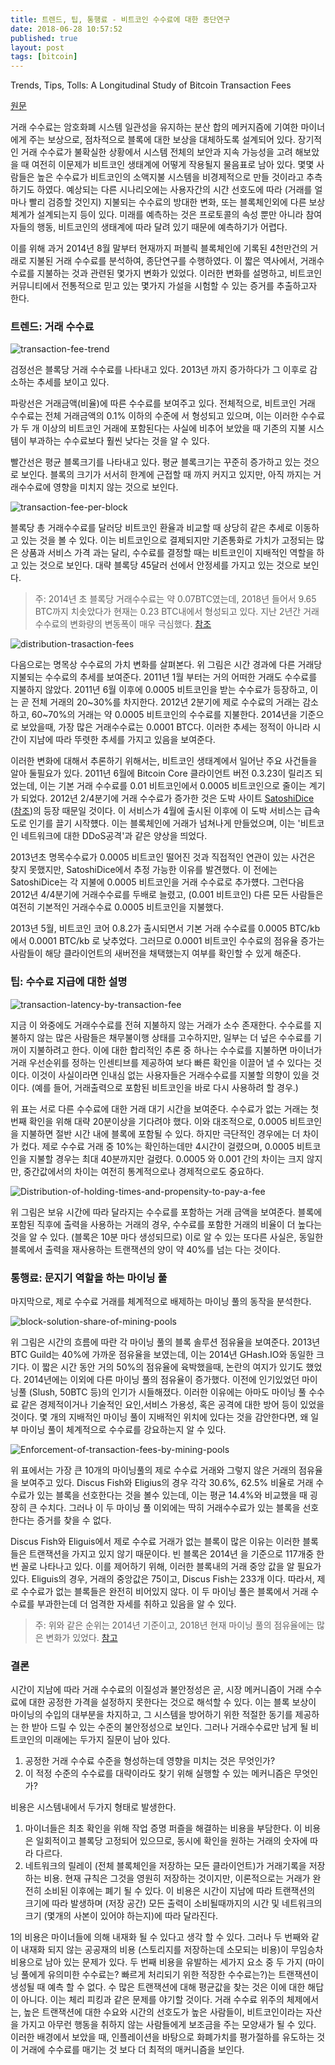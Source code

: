 ```yaml
---
title: 트렌드, 팁, 통행료 - 비트코인 수수료에 대한 종단연구
date: 2018-06-28 10:57:52
published: true
layout: post
tags: [bitcoin]
---
```


Trends, Tips, Tolls: A Longitudinal Study of Bitcoin Transaction Fees

[원문](http://fc15.ifca.ai/preproceedings/bitcoin/paper_8.pdf)

거래 수수료는 암호화폐 시스템 일관성을 유지하는 분산 합의 메커지즘에 기여한 마이너에게 주는 보상으로, 점차적으로 블록에 대한 보상을 대체하도록 설계되어 있다. 장기적인 거래 수수료가 불확실한 상황에서 시스템 전체의 보안과 지속 가능성을 고려 해보았을 때 여전히 이문제가 비트코인 생태계에 어떻게 작용될지 물음표로 남아 있다. 몇몇 사람들은 높은 수수료가 비트코인의 소액지불 시스템을 비경제적으로 만들 것이라고 추측하기도 하였다. 예상되는 다른 시나리오에는 사용자간의 시간 선호도에 따라 (거래를 얼마나 빨리 검증할 것인지) 지불되는 수수료의 방대한 변화, 또는 블록체인외에 다른 보상체계가 설계되는지 등이 있다. 미래를 예측하는 것은 프로토콜의 속성 뿐만 아니라 참여자들의 행동, 비트코인의 생태계에 따라 달려 있기 때문에 예측하기가 어렵다.

이를 위해 과거 2014년 8월 말부터 현재까지 퍼블릭 블록체인에 기록된 4천만건의 거래로 지불된 거래 수수료를 분석하여, 종단연구를 수행하였다. 이 짧은 역사에서, 거래수수료를 지불하는 것과 관련된 몇가지 변화가 있었다. 이러한 변화를 설명하고, 비트코인 커뮤니티에서 전통적으로 믿고 있는 몇가지 가설을 시험할 수 있는 증거를 추출하고자 한다.

### 트렌드: 거래 수수료

![transaction-fee-trend](../../../../2018/06/transaction-fee-trend.png)

검정선은 블록당 거래 수수료를 나타내고 있다. 2013년 까지 증가하다가 그 이후로 감소하는 추세를 보이고 있다.

파랑선은 거래금액(비율)에 따른 수수료를 보여주고 있다. 전체적으로, 비트코인 거래 수수료는 전체 거래금액의 0.1% 이하의 수준에 서 형성되고 있으며, 이는 이러한 수수료가 두 개 이상의 비트코인 거래에 포함된다는 사실에 비추어 보았을 때 기존의 지불 시스템이 부과하는 수수료보다 훨씬 낮다는 것을 알 수 있다.

빨간선은 평균 블록크기를 나타내고 있다. 평균 블록크기는 꾸준히 증가하고 있는 것으로 보인다. 블록의 크기가 서서히 한계에 근접할 때 까지 커지고 있지만, 아직 까지는 거래수수료에 영향을 미치지 않는 것으로 보인다.

![transaction-fee-per-block](../../../../2018/06/transaction-fee-per-block.png)

블록당 총 거래수수료를 달러당 비트코인 환율과 비교할 때 상당히 같은 추세로 이동하고 있는 것을 볼 수 있다. 이는 비트코인으로 결제되지만 기존통화로 가치가 고정되는 많은 상품과 서비스 가격 과는 달리, 수수료를 결정할 때는 비트코인이 지배적인 역할을 하고 있는 것으로 보인다. 대략 블록당 45달러 선에서 안정세를 가지고 있는 것으로 보인다.

> 주: 2014년 초 블록당 거래수수료는 약 0.07BTC였는데, 2018년 들어서 9.65 BTC까지 치솟았다가 현재는 0.23 BTC내에서 형성되고 있다. 지난 2년간 거래 수수료의 변화량의 변동폭이 매우 극심했다. [참조](https://www.smartbit.com.au/charts/transaction-fees-per-block?from=2013-6-28&to=2018-6-28&day_average=1)

![distribution-trasaction-fees](../../../../2018/06/distribution-trasaction-fees.png)

다음으로는 명목상 수수료의 가치 변화를 살펴본다. 위 그림은 시간 경과에 다른 거래당 지불되는 수수료의 추세를 보여준다. 2011년 1월 부터는 거의 어떠한 거래도 수수료를 지불하지 않았다. 2011년 6월 이후에 0.0005 비트코인을 받는 수수료가 등장하고, 이는 곧 전체 거래의 20~30%를 차지한다. 2012년 2분기에 제로 수수료의 거래는 감소하고, 60~70%의 거래는 약 0.0005 비트코인의 수수료를 지불한다. 2014년을 기준으로 보았을때, 가장 많은 거래수수료는 0.0001 BTC다. 이러한 추세는 정적이 아니라 시간이 지남에 따라 뚜렷한 추세를 가지고 있음을 보여준다.

이러한 변화에 대해서 추론하기 위해서는, 비트코인 생태계에서 일어난 주요 사건들을 알아 둘필요가 있다. 2011년 6월에 Bitcoin Core 클라이언트 버전 0.3.23이 릴리즈 되었는데, 이는 기본 거래 수수료를 0.01 비트코인에서 0.0005 비트코인으로 줄이는 계기가 되었다. 2012년 2/4분기에 거래 수수료가 증가한 것은 도박 사이트 [SatoshiDice](https://satoshidice.com/) ([참조](https://en.bitcoin.it/wiki/Satoshi_Dice))의 등장 때문일 것이다. 이 서비스가 4월에 출시된 이후에 이 도박 서비스는 급속도로 인기를 끌기 시작헀다. 이는 블록체인에 거래가 넘쳐나게 만들었으며, 이는 '비트코인 네트워크에 대한 DDoS공격'과 같은 양상을 띄었다.

2013년초 명목수수료가 0.0005 비트코인 떨어진 것과 직접적인 연관이 있는 사건은 찾지 못했지만, SatoshiDice에서 추정 가능한 이유를 발견했다. 이 전에는 SatoshiDice는 각 지불에 0.0005 비트코인을 거래 수수료로 추가헀다. 그런다음 2012년 4/4분기에 거래수수료를 두배로 늘렸고, (0.001 비트코인) 다른 모든 사람들은 여전히 기본적인 거래수수료 0.0005 비트코인을 지불했다.

2013년 5월, 비트코인 코어 0.8.2가 출시되면서 기본 거래 수수료를 0.0005 BTC/kb에서 0.0001 BTC/kb 로 낮추었다. 그러므로 0.0001 비트코인 수수료의 점유율 증가는 사람들이 해당 클라이언트의 새버전을 채택했는지 여부를 확인할 수 있게 해준다.

### 팁: 수수료 지급에 대한 설명

![transaction-latency-by-transaction-fee](../../../../2018/06/transaction-latency-by-transaction-fee.png)

지금 이 와중에도 거래수수료를 전혀 지불하지 않는 거래가 소수 존재한다. 수수료를 지불하지 않는 많은 사람들은 채무불이행 상태를 고수하지만, 일부는 더 넢은 수수료를 기꺼이 지불하려고 한다. 이에 대한 합리적인 추론 중 하나는 수수료를 지불하면 마이너가 거래 우선순위를 정하는 인센티브를 제공하여 보다 빠른 확인을 이끌어 낼 수 있다는 것이다. 이것이 사실이라면 인내심 없는 사용자들은 거래수수료를 지불할 의향이 있을 것이다. (예를 들어, 거래출력으로 포함된 비트코인을 바로 다시 사용하려 할 경우.)

위 표는 서로 다른 수수료에 대한 거래 대기 시간을 보여준다. 수수료가 없는 거래는 첫번째 확인을 위해 대략 20분이상을 기다려야 했다. 이와 대조적으로, 0.0005 비트코인을 지불하면 절반 시간 내에 블록에 포함될 수 있다. 하지만 극단적인 경우에는 더 차이가 컸다. 제로 수수료 거래 중 10%는 확인하는데만 4시간이 걸렸으며, 0.0005 비트코인을 지불할 경우는 최대 40분까지만 걸렸다. 0.0005 와 0.001 간의 차이는 크지 않지만, 중간값에서의 차이는 여전히 통계적으로나 경제적으로도 중요하다.

![Distribution-of-holding-times-and-propensity-to-pay-a-fee](../../../../2018/06/Distribution-of-holding-times-and-propensity-to-pay-a-fee.png)

위 그림은 보유 시간에 따라 달라지는 수수료를 포함하는 거래 금액을 보여준다. 블록에 포함된 직후에 출력을 사용하는 거래의 경우, 수수료를 포함한 거래의 비율이 더 높다는 것을 알 수 있다. (블록은 10분 마다 생성되므로) 이로 알 수 있는 또다른 사실은, 동일한 블록에서 출력을 재사용하는 트랜잭션의 양이 약 40%를 넘는 다는 것이다.

### 통행료: 문지기 역할을 하는 마이닝 풀

마지막으로, 제로 수수료 거래를 체계적으로 배제하는 마이닝 풀의 동작을 분석한다.

![block-solution-share-of-mining-pools](../../../../2018/06/block-solution-share-of-mining-pools.png)

위 그림은 시간의 흐름에 따란 각 마이닝 풀의 블록 솔루션 점유율을 보여준다. 2013년 BTC Guild는 40%에 가까운 점유율을 보였는데, 이는 2014년 GHash.IO와 동일한 크기다. 이 짧은 시간 동안 거의 50%의 점유율에 육박했을때, 논란의 여지가 있기도 했었다. 2014년에는 이외에 다른 마이닝 풀의 점유율이 증가했다. 이전에 인기있었던 마이닝풀 (Slush, 50BTC 등)의 인기가 시들해졌다. 이러한 이유에는 아마도 마이닝 풀 수수료 같은 경제적이거나 기술적인 요인,서비스 가용성, 혹은 공격에 대한 방어 등이 있었을 것이다. 몇 개의 지배적인 마이닝 풀이 지배적인 위치에 있다는 것을 감안한다면, 왜 일부 마이닝 풀이 체계적으로 수수료를 강요하는지 알 수 있다.

![Enforcement-of-transaction-fees-by-mining-pools](../../../../2018/06/Enforcement-of-transaction-fees-by-mining-pools.png)

위 표에서는 가장 큰 10개의 마이닝풀의 제로 수수료 거래와 그렇지 않은 거래의 점유율을 보여주고 있다. Discus Fish와 Eligius의 경우 각각 30.6%, 62.5% 비율로 거래 수수료가 있는 블록을 선호한다는 것을 볼수 있는데, 이는 평균 14.4%와 비교했을 때 굉장히 큰 수치다. 그러나 이 두 마이닝 풀 이외에는 딱히 거래수수료가 있는 블록을 선호한다는 증거를 찾을 수 없다.

Discus Fish와 Eliguis에서 제로 수수료 거래가 없는 블록이 많은 이유는 이러한 블록들은 트랜잭션을 가지고 있지 않기 때문이다. 빈 블록은 2014년 을 기준으로 117개중 한번 꼴로 나타나고 있다. 이를 제어하기 위해, 이러한 블록내의 거래 중앙 값을 알 필요가 있다. Eliguis의 경우, 거래의 중앙값은 75이고, Discus Fish는 233개 이다. 따라서, 제로 수수료가 없는 블록들은 완전히 비어있지 않다. 이 두 마이닝 풀은 블록에서 거래 수수료를 부과한는데 더 엄격한 자세를 취하고 있음을 알 수 있다.

> 주: 위와 같은 순위는 2014년 기준이고, 2018년 현재 마이닝 풀의 점유율에는 많은 변화가 있었다. [참고](https://blockchain.info/ko/pools)

### 결론

시간이 지남에 따라 거래 수수료의 이질성과 불안정성은 곧, 시장 메커니즘이 거래 수수료에 대한 공정한 가격을 설정하지 못한다는 것으로 해석할 수 있다. 이는 블록 보상이 마이닝의 수입의 대부분을 차지하고, 그 시스템을 방어하기 위한 적절한 동기를 제공하는 한 받아 드릴 수 있는 수준의 불안정성으로 보인다. 그러나 거래수수료만 남게 될 비트코인의 미래에는 두가지 질문이 남아 있다.

1. 공정한 거래 수수료 수준을 형성하는데 영향을 미치는 것은 무엇인가?
2. 이 적정 수준의 수수료를 대략이라도 찾기 위해 실행할 수 있는 메커니즘은 무엇인가?

비용은 시스템내에서 두가지 형태로 발생한다.

1. 마이너들은 최초 확인을 위해 작업 증명 퍼즐을 해결하는 비용을 부담한다. 이 비용은 일회적이고 블록당 고정되어 있으므로, 동시에 확인을 원하는 거래의 숫자에 따라 다르다.
2. 네트워크의 릴레이 (전체 블록체인을 저장하는 모든 클라이언트)가 거래기록을 저장하는 비용. 현재 규칙은 그것을 영원히 저장하는 것이지만, 이론적으로는 거래가 완전히 소비된 이후에는 폐기 될 수 있다. 이 비용은 시간이 지남에 따라 트랜잭션의 크기에 따라 발생하며 (저장 공간) 모든 출력이 소비될때까지의 시간 및 네트워크의 크기 (몇개의 사본이 있어야 하는지)에 따라 달라진다.

1의 비용은 마이너들에 의해 내재화 될 수 있다고 생각 할 수 있다. 그러나 두 번째와 같이 내재화 되지 않는 공공재의 비용 (스토리지를 저장하는데 소모되는 비용)이 무임승차 비용으로 남아 있는 문제가 있다. 두 번째 비용을 유발하는 세가지 요소 중 두 가지 (마이닝 풀에게 유의미한 수수료는? 빠르게 처리되기 위한 적장한 수수료는?)는 트랜잭션이 생성될 때 예측 할 수 없다. 수 많은 트랜잭션에 대해 평균값을 찾는 것은 이에 대한 해답이 아니다. 이는 체리 피킹과 같은 문제를 야기할 것이다. 거래 수수료 위주의 체제에서는, 높은 트랜잭션에 대한 수요와 시간의 선호도가 높은 사람들이, 비트코인이라는 자산을 가지고 아무런 행동을 취하지 않는 사람들에게 보조금을 주는 모양새가 될 수 있다. 이러한 배경에서 보았을 때, 인플레이션을 바탕으로 화폐가치를 평가절하를 유도하는 것이 거래에 수수료를 매기는 것 보다 더 최적의 매커니즘을 보인다.
